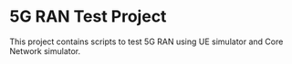 # 5G RAN Test Project

This project contains scripts to test 5G RAN using UE simulator and Core Network simulator.
